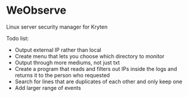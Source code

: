 # WeObserve
Linux server security manager for Kryten

Todo list:
- Output external IP rather than local
- Create menu that lets you choose which directory to monitor
- Output through more mediums, not just txt
- Create a program that reads and filters out IPs inside the logs and returns it to the person who requested
- Search for lines that are duplicates of each other and only keep one
- Add larger range of events
